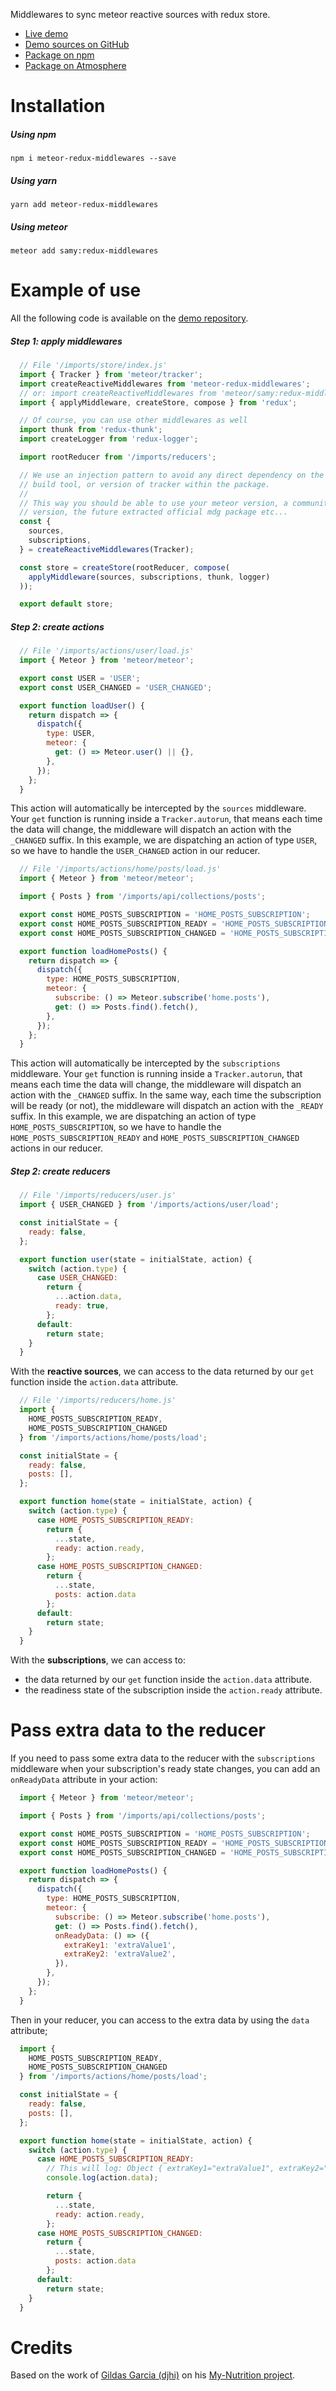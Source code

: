 Middlewares to sync meteor reactive sources with redux store.

- [Live demo](https://meteor-redux-middlewares-demo.herokuapp.com)
- [Demo sources on GitHub](https://github.com/samybob1/meteor-redux-middlewares-demo)
- [Package on npm](https://www.npmjs.com/package/meteor-redux-middlewares)
- [Package on Atmosphere](https://atmospherejs.com/samy/redux-middlewares)


# Installation

##### Using npm

`npm i meteor-redux-middlewares --save`

##### Using yarn

`yarn add meteor-redux-middlewares`

##### Using meteor

`meteor add samy:redux-middlewares`


# Example of use

All the following code is available on the [demo repository](https://github.com/samybob1/meteor-redux-middlewares-demo).


##### Step 1: apply middlewares

```js
  // File '/imports/store/index.js'
  import { Tracker } from 'meteor/tracker';
  import createReactiveMiddlewares from 'meteor-redux-middlewares';
  // or: import createReactiveMiddlewares from 'meteor/samy:redux-middlewares';
  import { applyMiddleware, createStore, compose } from 'redux';

  // Of course, you can use other middlewares as well
  import thunk from 'redux-thunk';
  import createLogger from 'redux-logger';

  import rootReducer from '/imports/reducers';

  // We use an injection pattern to avoid any direct dependency on the meteor
  // build tool, or version of tracker within the package.
  //
  // This way you should be able to use your meteor version, a community npm
  // version, the future extracted official mdg package etc...
  const {
    sources,
    subscriptions,
  } = createReactiveMiddlewares(Tracker);

  const store = createStore(rootReducer, compose(
    applyMiddleware(sources, subscriptions, thunk, logger)
  ));

  export default store;
```


##### Step 2: create actions

```js
  // File '/imports/actions/user/load.js'
  import { Meteor } from 'meteor/meteor';

  export const USER = 'USER';
  export const USER_CHANGED = 'USER_CHANGED';

  export function loadUser() {
    return dispatch => {
      dispatch({
        type: USER,
        meteor: {
          get: () => Meteor.user() || {},
        },
      });
    };
  }
```

This action will automatically be intercepted by the `sources` middleware. Your `get` function is running inside a `Tracker.autorun`, that means each time the data will change, the middleware will dispatch an action with the `_CHANGED` suffix. In this example, we are dispatching an action of type `USER`, so we have to handle the `USER_CHANGED` action in our reducer.

```js
  // File '/imports/actions/home/posts/load.js'
  import { Meteor } from 'meteor/meteor';

  import { Posts } from '/imports/api/collections/posts';

  export const HOME_POSTS_SUBSCRIPTION = 'HOME_POSTS_SUBSCRIPTION';
  export const HOME_POSTS_SUBSCRIPTION_READY = 'HOME_POSTS_SUBSCRIPTION_READY';
  export const HOME_POSTS_SUBSCRIPTION_CHANGED = 'HOME_POSTS_SUBSCRIPTION_CHANGED';

  export function loadHomePosts() {
    return dispatch => {
      dispatch({
        type: HOME_POSTS_SUBSCRIPTION,
        meteor: {
          subscribe: () => Meteor.subscribe('home.posts'),
          get: () => Posts.find().fetch(),
        },
      });
    };
  }
```

This action will automatically be intercepted by the `subscriptions` middleware. Your `get` function is running inside a `Tracker.autorun`, that means each time the data will change, the middleware will dispatch an action with the `_CHANGED` suffix. In the same way, each time the subscription will be ready (or not), the middleware will dispatch an action with the `_READY` suffix. In this example, we are dispatching an action of type `HOME_POSTS_SUBSCRIPTION`, so we have to handle the `HOME_POSTS_SUBSCRIPTION_READY` and `HOME_POSTS_SUBSCRIPTION_CHANGED` actions in our reducer.


##### Step 2: create reducers

```js
  // File '/imports/reducers/user.js'
  import { USER_CHANGED } from '/imports/actions/user/load';

  const initialState = {
    ready: false,
  };

  export function user(state = initialState, action) {
    switch (action.type) {
      case USER_CHANGED:
        return {
          ...action.data,
          ready: true,
        };
      default:
        return state;
    }
  }
```

With the **reactive sources**, we can access to the data returned by our `get` function inside the `action.data` attribute.

```js
  // File '/imports/reducers/home.js'
  import {
    HOME_POSTS_SUBSCRIPTION_READY,
    HOME_POSTS_SUBSCRIPTION_CHANGED
  } from '/imports/actions/home/posts/load';

  const initialState = {
    ready: false,
    posts: [],
  };

  export function home(state = initialState, action) {
    switch (action.type) {
      case HOME_POSTS_SUBSCRIPTION_READY:
        return {
          ...state,
          ready: action.ready,
        };
      case HOME_POSTS_SUBSCRIPTION_CHANGED:
        return {
          ...state,
          posts: action.data
        };
      default:
        return state;
    }
  }
```

With the **subscriptions**, we can access to:
- the data returned by our `get` function inside the `action.data` attribute.
- the readiness state of the subscription inside the `action.ready` attribute.


# Pass extra data to the reducer

If you need to pass some extra data to the reducer with the `subscriptions` middleware when your subscription's ready state changes, you can add an `onReadyData` attribute in your action:

```js
  import { Meteor } from 'meteor/meteor';

  import { Posts } from '/imports/api/collections/posts';

  export const HOME_POSTS_SUBSCRIPTION = 'HOME_POSTS_SUBSCRIPTION';
  export const HOME_POSTS_SUBSCRIPTION_READY = 'HOME_POSTS_SUBSCRIPTION_READY';
  export const HOME_POSTS_SUBSCRIPTION_CHANGED = 'HOME_POSTS_SUBSCRIPTION_CHANGED';

  export function loadHomePosts() {
    return dispatch => {
      dispatch({
        type: HOME_POSTS_SUBSCRIPTION,
        meteor: {
          subscribe: () => Meteor.subscribe('home.posts'),
          get: () => Posts.find().fetch(),
          onReadyData: () => ({
            extraKey1: 'extraValue1',
            extraKey2: 'extraValue2',
          }),
        },
      });
    };
  }
```

Then in your reducer, you can access to the extra data by using the `data` attribute;

```js
  import {
    HOME_POSTS_SUBSCRIPTION_READY,
    HOME_POSTS_SUBSCRIPTION_CHANGED
  } from '/imports/actions/home/posts/load';

  const initialState = {
    ready: false,
    posts: [],
  };

  export function home(state = initialState, action) {
    switch (action.type) {
      case HOME_POSTS_SUBSCRIPTION_READY:
        // This will log: Object { extraKey1="extraValue1", extraKey2="extraValue2" }
        console.log(action.data);

        return {
          ...state,
          ready: action.ready,
        };
      case HOME_POSTS_SUBSCRIPTION_CHANGED:
        return {
          ...state,
          posts: action.data
        };
      default:
        return state;
    }
  }
```


# Credits

Based on the work of [Gildas Garcia (djhi)](https://github.com/djhi) on his [My-Nutrition project](https://github.com/djhi/my-nutrition/tree/master/app/client/middlewares).

